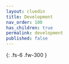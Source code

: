 ```yaml
---
layout: cluedin
title: Development
nav_order: 100
has_children: true
permalink: development
published: false
---
```


{: .fs-6 .fw-300 }
